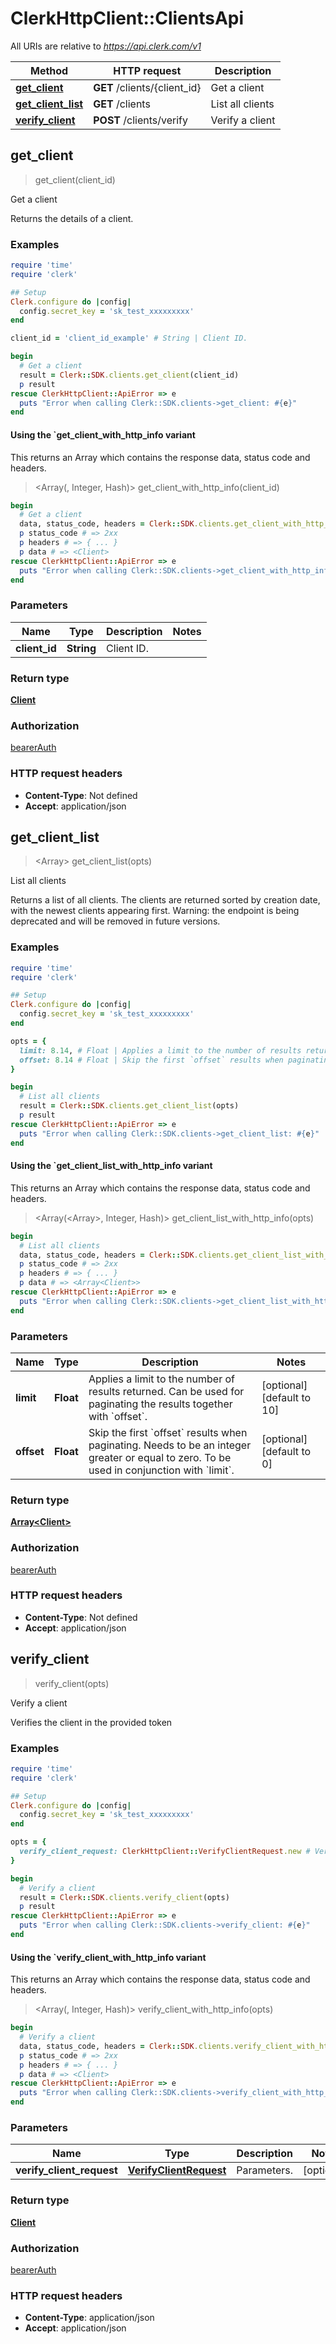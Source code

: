 # ClerkHttpClient::ClientsApi

All URIs are relative to *https://api.clerk.com/v1*

| Method | HTTP request | Description |
| ------ | ------------ | ----------- |
| [**get_client**](ClientsApi.md#get_client) | **GET** /clients/{client_id} | Get a client |
| [**get_client_list**](ClientsApi.md#get_client_list) | **GET** /clients | List all clients |
| [**verify_client**](ClientsApi.md#verify_client) | **POST** /clients/verify | Verify a client |


## get_client

> <Client> get_client(client_id)

Get a client

Returns the details of a client.

### Examples

```ruby
require 'time'
require 'clerk'

## Setup
Clerk.configure do |config|
  config.secret_key = 'sk_test_xxxxxxxxx'
end

client_id = 'client_id_example' # String | Client ID.

begin
  # Get a client
  result = Clerk::SDK.clients.get_client(client_id)
  p result
rescue ClerkHttpClient::ApiError => e
  puts "Error when calling Clerk::SDK.clients->get_client: #{e}"
end
```

#### Using the `get_client_with_http_info variant

This returns an Array which contains the response data, status code and headers.

> <Array(<Client>, Integer, Hash)> get_client_with_http_info(client_id)

```ruby
begin
  # Get a client
  data, status_code, headers = Clerk::SDK.clients.get_client_with_http_info(client_id)
  p status_code # => 2xx
  p headers # => { ... }
  p data # => <Client>
rescue ClerkHttpClient::ApiError => e
  puts "Error when calling Clerk::SDK.clients->get_client_with_http_info: #{e}"
end
```

### Parameters

| Name | Type | Description | Notes |
| ---- | ---- | ----------- | ----- |
| **client_id** | **String** | Client ID. |  |

### Return type

[**Client**](Client.md)

### Authorization

[bearerAuth](../README.md#bearerAuth)

### HTTP request headers

- **Content-Type**: Not defined
- **Accept**: application/json


## get_client_list

> <Array<Client>> get_client_list(opts)

List all clients

Returns a list of all clients. The clients are returned sorted by creation date, with the newest clients appearing first. Warning: the endpoint is being deprecated and will be removed in future versions.

### Examples

```ruby
require 'time'
require 'clerk'

## Setup
Clerk.configure do |config|
  config.secret_key = 'sk_test_xxxxxxxxx'
end

opts = {
  limit: 8.14, # Float | Applies a limit to the number of results returned. Can be used for paginating the results together with `offset`.
  offset: 8.14 # Float | Skip the first `offset` results when paginating. Needs to be an integer greater or equal to zero. To be used in conjunction with `limit`.
}

begin
  # List all clients
  result = Clerk::SDK.clients.get_client_list(opts)
  p result
rescue ClerkHttpClient::ApiError => e
  puts "Error when calling Clerk::SDK.clients->get_client_list: #{e}"
end
```

#### Using the `get_client_list_with_http_info variant

This returns an Array which contains the response data, status code and headers.

> <Array(<Array<Client>>, Integer, Hash)> get_client_list_with_http_info(opts)

```ruby
begin
  # List all clients
  data, status_code, headers = Clerk::SDK.clients.get_client_list_with_http_info(opts)
  p status_code # => 2xx
  p headers # => { ... }
  p data # => <Array<Client>>
rescue ClerkHttpClient::ApiError => e
  puts "Error when calling Clerk::SDK.clients->get_client_list_with_http_info: #{e}"
end
```

### Parameters

| Name | Type | Description | Notes |
| ---- | ---- | ----------- | ----- |
| **limit** | **Float** | Applies a limit to the number of results returned. Can be used for paginating the results together with &#x60;offset&#x60;. | [optional][default to 10] |
| **offset** | **Float** | Skip the first &#x60;offset&#x60; results when paginating. Needs to be an integer greater or equal to zero. To be used in conjunction with &#x60;limit&#x60;. | [optional][default to 0] |

### Return type

[**Array&lt;Client&gt;**](Client.md)

### Authorization

[bearerAuth](../README.md#bearerAuth)

### HTTP request headers

- **Content-Type**: Not defined
- **Accept**: application/json


## verify_client

> <Client> verify_client(opts)

Verify a client

Verifies the client in the provided token

### Examples

```ruby
require 'time'
require 'clerk'

## Setup
Clerk.configure do |config|
  config.secret_key = 'sk_test_xxxxxxxxx'
end

opts = {
  verify_client_request: ClerkHttpClient::VerifyClientRequest.new # VerifyClientRequest | Parameters.
}

begin
  # Verify a client
  result = Clerk::SDK.clients.verify_client(opts)
  p result
rescue ClerkHttpClient::ApiError => e
  puts "Error when calling Clerk::SDK.clients->verify_client: #{e}"
end
```

#### Using the `verify_client_with_http_info variant

This returns an Array which contains the response data, status code and headers.

> <Array(<Client>, Integer, Hash)> verify_client_with_http_info(opts)

```ruby
begin
  # Verify a client
  data, status_code, headers = Clerk::SDK.clients.verify_client_with_http_info(opts)
  p status_code # => 2xx
  p headers # => { ... }
  p data # => <Client>
rescue ClerkHttpClient::ApiError => e
  puts "Error when calling Clerk::SDK.clients->verify_client_with_http_info: #{e}"
end
```

### Parameters

| Name | Type | Description | Notes |
| ---- | ---- | ----------- | ----- |
| **verify_client_request** | [**VerifyClientRequest**](VerifyClientRequest.md) | Parameters. | [optional] |

### Return type

[**Client**](Client.md)

### Authorization

[bearerAuth](../README.md#bearerAuth)

### HTTP request headers

- **Content-Type**: application/json
- **Accept**: application/json


